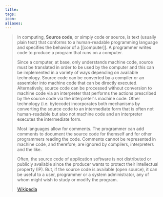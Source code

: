 ```yaml
---
title: 
tags: 
icon: 
aliases: 
---
```

> In computing, **Source code**, or simply code or source, is text (usually plain text) that conforms to a human-readable programming language and specifies the behavior of a [[computer]]. A programmer writes code to produce a program that runs on a computer.
>
> Since a computer, at base, only understands machine code, source must be translated in order to be used by the computer and this can be implemented in a variety of ways depending on available technology. Source code can be converted by a compiler or an assembler into machine code that can be directly executed. Alternatively, source code can be processed without conversion to machine code via an interpreter that performs the actions prescribed by the source code via the interpreter's machine code. Other technology (i.e. bytecode) incorporates both mechanisms by converting the source code to an intermediate form that is often not human-readable but also not machine code and an interpreter executes the intermediate form.
>
> Most languages allow for comments. The programmer can add comments to document the source code for themself and for other programmers reading the code. Comments cannot be represented in machine code, and therefore, are ignored by compilers, interpreters and the like.
>
> Often, the source code of application software is not distributed or publicly available since the producer wants to protect their Intellectual property (IP). But, if the source code is available (open source), it can be useful to a user, programmer or a system administrator, any of whom might wish to study or modify the program.
>
> [Wikipedia](https://en.wikipedia.org/wiki/Source%20code)